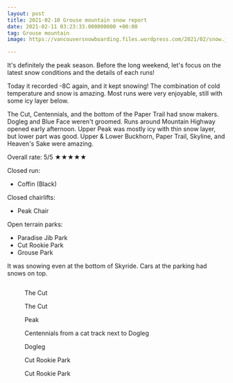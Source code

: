 ```yaml
---
layout: post
title: 2021-02-10 Grouse mountain snow report
date: 2021-02-11 03:23:33.000000000 +00:00
tag: Grouse mountain
image: https://vancouversnowboarding.files.wordpress.com/2021/02/snow.jpg

---
```

<!-- wp:paragraph -->
<p>It's definitely the peak season. Before the long weekend, let's focus on the latest snow conditions and the details of each runs!</p>
<!-- /wp:paragraph -->

<!-- wp:paragraph -->
<p>Today it recorded -8C again, and it kept snowing! The combination of cold temperature and snow is amazing. Most runs were very enjoyable, still with some icy layer below.</p>
<!-- /wp:paragraph -->

<!-- wp:paragraph -->
<p>The Cut, Centennials, and the bottom of the Paper Trail had snow makers. Dogleg and Blue Face weren't groomed. Runs around Mountain Highway opened early afternoon. Upper Peak was mostly icy with thin snow layer, but lower part was good. Upper &amp; Lower Buckhorn, Paper Trail, Skyline, and Heaven's Sake were amazing.</p>
<!-- /wp:paragraph -->

<!-- wp:paragraph -->
<p>Overall rate: 5/5 ★★★★★</p>
<!-- /wp:paragraph -->

<!-- wp:paragraph -->
<p>Closed run:</p>
<!-- /wp:paragraph -->

<!-- wp:list -->
<ul><li>Coffin (Black)</li></ul>
<!-- /wp:list -->

<!-- wp:paragraph -->
<p>Closed chairlifts:</p>
<!-- /wp:paragraph -->

<!-- wp:list -->
<ul><li>Peak Chair</li></ul>
<!-- /wp:list -->

<!-- wp:paragraph -->
<p>Open terrain parks:</p>
<!-- /wp:paragraph -->

<!-- wp:list -->
<ul><li>Paradise Jib Park</li><li>Cut Rookie Park</li><li>Grouse Park</li></ul>
<!-- /wp:list -->

<!-- wp:paragraph -->
<p>It was snowing even at the bottom of Skyride. Cars at the parking had snows on top.</p>
<!-- /wp:paragraph -->

<!-- wp:image {"id":504,"sizeSlug":"large","linkDestination":"none"} -->
<figure class="wp-block-image size-large"><img src="https://vancouversnowboarding.files.wordpress.com/2021/02/pxl_20210210_223233436.jpg" alt="" class="wp-image-504" /></figure>
<!-- /wp:image -->

<!-- wp:image {"id":506,"sizeSlug":"large","linkDestination":"none"} -->
<figure class="wp-block-image size-large"><img src="https://vancouversnowboarding.files.wordpress.com/2021/02/pxl_20210210_200917126.jpg" alt="" class="wp-image-506" /><figcaption>The Cut</figcaption></figure>
<!-- /wp:image -->

<!-- wp:image {"id":508,"sizeSlug":"large","linkDestination":"none"} -->
<figure class="wp-block-image size-large"><img src="https://vancouversnowboarding.files.wordpress.com/2021/02/pxl_20210210_200909582.jpg" alt="" class="wp-image-508" /><figcaption>The Cut</figcaption></figure>
<!-- /wp:image -->

<!-- wp:image {"id":509,"sizeSlug":"large","linkDestination":"none"} -->
<figure class="wp-block-image size-large"><img src="https://vancouversnowboarding.files.wordpress.com/2021/02/pxl_20210210_214338920.jpg" alt="" class="wp-image-509" /><figcaption>Peak</figcaption></figure>
<!-- /wp:image -->

<!-- wp:image {"id":510,"sizeSlug":"large","linkDestination":"none"} -->
<figure class="wp-block-image size-large"><img src="https://vancouversnowboarding.files.wordpress.com/2021/02/pxl_20210210_212551568.jpg" alt="" class="wp-image-510" /><figcaption>Centennials from a cat track next to Dogleg</figcaption></figure>
<!-- /wp:image -->

<!-- wp:image {"id":512,"sizeSlug":"large","linkDestination":"none"} -->
<figure class="wp-block-image size-large"><img src="https://vancouversnowboarding.files.wordpress.com/2021/02/pxl_20210210_212547196.jpg" alt="" class="wp-image-512" /><figcaption>Dogleg</figcaption></figure>
<!-- /wp:image -->

<!-- wp:image {"id":514,"sizeSlug":"large","linkDestination":"none"} -->
<figure class="wp-block-image size-large"><img src="https://vancouversnowboarding.files.wordpress.com/2021/02/pxl_20210210_182944425.jpg" alt="" class="wp-image-514" /><figcaption>Cut Rookie Park</figcaption></figure>
<!-- /wp:image -->

<!-- wp:image {"id":515,"sizeSlug":"large","linkDestination":"none"} -->
<figure class="wp-block-image size-large"><img src="https://vancouversnowboarding.files.wordpress.com/2021/02/pxl_20210210_183000414.jpg" alt="" class="wp-image-515" /><figcaption>Cut Rookie Park</figcaption></figure>
<!-- /wp:image -->
